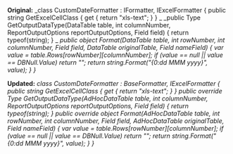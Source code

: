 
**Original:** 
_class CustomDateFormatter : IFormatter, IExcelFormatter { public string GetExcelCellClass { get { return "xls-text"; } } _
_public Type GetOutputDataType(DataTable table, int columnNumber, ReportOutputOptions reportOutputOptions, Field field) { return typeof(string); } _
_public object Format(DataTable table, int rowNumber, int columnNumber, Field field, DataTable originalTable, Field nameField) { var value = table.Rows[rowNumber][columnNumber]; if (value == null || value == DBNull.Value) return ""; return string.Format("{0:dd MMM yyyy}", value); } }_

**Updated:**
_class CustomDateFormatter : BaseFormatter, IExcelFormatter { public string GetExcelCellClass { get { return "xls-text"; } }_
_public override Type GetOutputDataType(AdHocDataTable table, int columnNumber, ReportOutputOptions reportOutputOptions, Field field) { return typeof(string); }_
_public override object Format(AdHocDataTable table, int rowNumber, int columnNumber, Field field, AdHocDataTable originalTable, Field nameField) { var value = table.Rows[rowNumber][columnNumber]; if (value == null || value == DBNull.Value) return ""; return string.Format("{0:dd MMM yyyy}", value); } }_